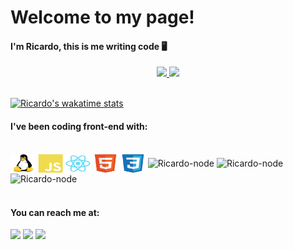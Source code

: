 # Welcome to my page!
<h4>I'm Ricardo, this is me writing code 🖥️</h4>


  <div align="center">
  <a href="https://github.com/ricardo-shinoda">
  <img height="150em" src="https://github-readme-stats.vercel.app/api?username=ricardo-shinoda&show_icons=true&theme=dark&include_all_commits=true&count_private=true"/>
  <img height="150em" src="https://github-readme-stats.vercel.app/api/top-langs/?username=ricardo-shinoda&layout=compact&langs_count=7&theme=dark"/>
</div><br>

 
   [![Ricardo's wakatime stats](https://github-readme-stats.vercel.app/api/wakatime?username=ricardo_shinoda)](https://github.com/anuraghazra/github-readme-stats)

   <h4> I've been coding front-end with: </h4>
  <div style="display: inline_block"><br>
  <img align="center" alt="Ricardo-node" height="30" width="40" src="https://raw.githubusercontent.com/devicons/devicon/1119b9f84c0290e0f0b38982099a2bd027a48bf1/icons/linux/linux-original.svg" />
  <img align="center" alt="Ricardo-Js" height="30" width="40" src="https://raw.githubusercontent.com/devicons/devicon/master/icons/javascript/javascript-plain.svg">  
  <img align="center" alt="Ricardo-React" height="30" width="40" src="https://raw.githubusercontent.com/devicons/devicon/master/icons/react/react-original.svg">
  <img align="center" alt="Ricardo-HTML" height="30" width="40" src="https://raw.githubusercontent.com/devicons/devicon/master/icons/html5/html5-original.svg">
  <img align="center" alt="Ricardo-CSS" height="30" width="40" src="https://raw.githubusercontent.com/devicons/devicon/master/icons/css3/css3-original.svg">
  <img align="center" alt="Ricardo-node" height="30" width="40" src="https://cdn.jsdelivr.net/gh/devicons/devicon/icons/nodejs/nodejs-original.svg" />
  <img align="center" alt="Ricardo-node" height="30" width="40" src="https://cdn.jsdelivr.net/gh/devicons/devicon/icons/jest/jest-plain.svg" />
    <!--   <h4> I've been coding back-end with: </h4> -->
  <img align="center" alt="Ricardo-node" height="30" width="40" src="https://cdn.iconscout.com/icon/free/png-256/social-275-116309.png" />
    

<!--   <img align="center" alt="Ricardo-node" height="30" width="40" src="https://raw.githubusercontent.com/wesbos/Font-Awesome-Docker-Icon/07fb62ca1b8dea97b351d89686bb32418735182d/docker-white.svg" /> -->
    
    

</div><br>

  <h4> You can reach me at: </h4>

  <div> 
  <a href="https://www.linkedin.com/in/ricardoshinoda/" target="_blank"><img src="https://img.shields.io/badge/-LinkedIn-%230077B5?style=for-the-badge&logo=linkedin&logoColor=white" target="_blank"></a> 
  <a href = "mailto:ricardoshinoda@gmail.com"><img src="https://img.shields.io/badge/-Gmail-%23333?style=for-the-badge&logo=gmail&logoColor=white" target="_blank"></a>
  <a href="https://www.instagram.com/ricardo.shinoda/" target="_blank"><img src="https://img.shields.io/badge/-Instagram-%23E4405F?style=for-the-badge&logo=instagram&logoColor=white" target="_blank"></a>
 

</div>
